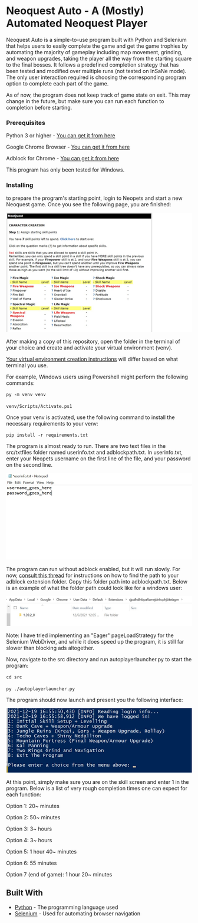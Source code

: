 # Neoquest Auto - A (Mostly) Automated Neoquest Player

Neoquest Auto is a simple-to-use program built with Python and Selenium that helps users to easily
complete the game and get the game trophies by automating the majority of gameplay including map movement, grinding, 
and weapon upgrades, taking the player all the way from the starting square to the final bosses.
It follows a predefined completion strategy that has been tested and modified over multiple runs 
(not tested on InSaNe mode). 
The only user interaction required is choosing the corresponding program option to complete 
each part of the game.

As of now, the program does not keep track of game state on exit.
This may change in the future, but make sure you can run each function to completion before starting.

### Prerequisites

Python 3 or higher - [You can get it from here](https://www.python.org/downloads/)

Google Chrome Browser - [You can get it from here](https://www.google.com/intl/en_ca/chrome/)

Adblock for Chrome - [You can get it from here](https://chrome.google.com/webstore/detail/adblock-%E2%80%94-best-ad-blocker/gighmmpiobklfepjocnamgkkbiglidom)

This program has only been tested for Windows.

### Installing

to prepare the program's starting point, login to Neopets and start a new Neoquest game. Once you see the following
page, you are finished:

![Skillscreen](readmeresources/skillscreen.jpg)

After making a copy of this repository, open the folder in the terminal of your choice and create and activate your
virtual environment (venv). 

[Your virtual environment creation instructions](https://docs.python.org/3/library/venv.html) will differ based on
what terminal you use.

For example, Windows users using Powershell might perform the following commands:

```
py -m venv venv

venv/Scripts/Activate.ps1
```

Once your venv is activated, use the following command to install the necessary requirements to 
your venv:

```
pip install -r requirements.txt
```

The program is almost ready to run. There are two text files in the src/txtfiles folder named userinfo.txt and 
adblockpath.txt. In userinfo.txt, enter your Neopets username on the first line of the file, 
and your password on the second line.

![Userinfoexample](readmeresources/userinfoexample.jpg)

The program can run without adblock enabled, but it will run slowly.
For now, [consult this thread](https://www.reddit.com/r/learnpython/comments/4zzn69/how_do_i_get_adblockplus_to_work_with_selenium/)
for instructions on how to find the path to your adblock extension folder. 
Copy this folder path into adblockpath.txt.
Below is an example of what the folder path could look like for a windows user:

![FolderPath](readmeresources/extensionfolderexample.jpg)

Note: I have tried implementing an "Eager" pageLoadStrategy for the Selenium WebDriver, 
and while it does speed up the program, it is still far slower than blocking ads altogether.

Now, navigate to the src directory and run autoplayerlauncher.py to start the program:

```
cd src

py ./autoplayerlauncher.py
```

The program should now launch and present you the following interface:

![ProgramMenu](readmeresources/programmenuexample.jpg)

At this point, simply make sure you are on the skill screen and enter 1 in the program.
Below is a list of very rough completion times one can expect for each function:

Option 1: 20~ minutes

Option 2: 50~ minutes

Option 3: 3~ hours

Option 4: 3~ hours

Option 5: 1 hour 40~ minutes

Option 6: 55 minutes

Option 7 (end of game): 1 hour 20~ minutes

## Built With

* [Python](https://www.python.org) - The programming language used
* [Selenium](https://www.selenium.dev) - Used for automating browser navigation
